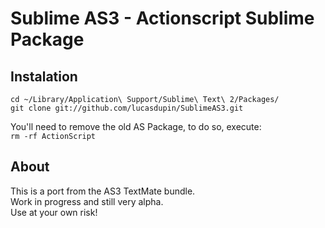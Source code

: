 Sublime AS3 - Actionscript Sublime Package
===========================

Instalation
--------

`cd ~/Library/Application\ Support/Sublime\ Text\ 2/Packages/`  
`git clone git://github.com/lucasdupin/SublimeAS3.git`

You'll need to remove the old AS Package, to do so, execute:  
`rm -rf ActionScript`

About
-----

This is a port from the AS3 TextMate bundle.  
Work in progress and still very alpha.  
Use at your own risk!